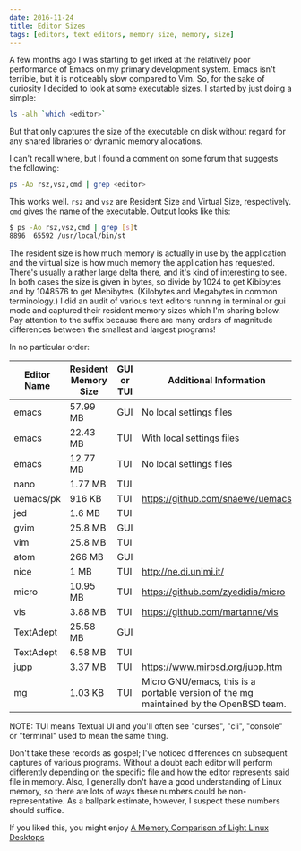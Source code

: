 ```yaml
---
date: 2016-11-24
title: Editor Sizes
tags: [editors, text editors, memory size, memory, size]
---
```


A few months ago I was starting to get irked at the relatively poor performance of Emacs on my primary development system.
Emacs isn't terrible, but it is noticeably slow compared to Vim. So, for the sake of curiosity I decided to look at some executable sizes.
I started by just doing a simple:
```Bash
ls -alh `which <editor>`
```
But that only captures the size of the executable on disk without regard for any shared libraries or dynamic memory allocations.

I can't recall where, but I found a comment on some forum that suggests the following:
```Bash
ps -Ao rsz,vsz,cmd | grep <editor>
```
This works well.  `rsz` and `vsz` are Resident Size and Virtual Size, respectively.  `cmd` gives the name of the executable.
Output looks like this:
```Bash
$ ps -Ao rsz,vsz,cmd | grep [s]t
8896  65592 /usr/local/bin/st
```
The resident size is how much memory is actually in use by the application and the virtual size is how much memory the application has requested.
There's usually a rather large delta there, and it's kind of interesting to see.  In both cases the size is given in bytes, so divide by 1024 to get Kibibytes and by 1048576 to get Mebibytes. (Kilobytes and Megabytes in common terminology.)
I did an audit of various text editors running in terminal or gui mode and captured their resident memory sizes which I'm sharing below.
Pay attention to the suffix because there are many orders of magnitude differences between the smallest and largest programs!

In no particular order:

|Editor Name|Resident Memory Size|GUI or TUI|Additional Information|
|-----------|--------------------|----------|----------------------|
|emacs|57.99 MB|GUI|No local settings files|
|emacs|22.43 MB|TUI|With local settings files|
|emacs|12.77 MB|TUI|No local settings files|
|nano|1.77 MB|TUI||
|uemacs/pk|916 KB|TUI|https://github.com/snaewe/uemacs|
|jed|1.6 MB|TUI||
|gvim|25.8 MB|GUI||
|vim|25.8 MB|TUI||
|atom|266 MB|GUI||
|nice|1 MB|TUI|http://ne.di.unimi.it/|
|micro|10.95 MB|TUI|https://github.com/zyedidia/micro|
|vis|3.88 MB|TUI|https://github.com/martanne/vis|
|TextAdept|25.58 MB|GUI||
|TextAdept|6.58 MB|TUI||
|jupp|3.37 MB|TUI|https://www.mirbsd.org/jupp.htm|
|mg|1.03 KB|TUI|Micro GNU/emacs, this is a portable version of the mg maintained by the OpenBSD team.|

NOTE: TUI means Textual UI and you'll often see "curses", "cli", "console" or "terminal" used to mean the same thing.

Don't take these records as gospel; I've noticed differences on subsequent captures of various programs.  Without a doubt each editor will perform differently depending on the specific file and how the editor represents said file in memory.  Also, I generally don't have a good understanding of Linux memory, so there are lots of ways these numbers could be non-representative.  As a ballpark estimate, however, I suspect these numbers should suffice. 

If you liked this, you might enjoy [A Memory Comparison of Light Linux Desktops](https://l3net.wordpress.com/2013/03/17/a-memory-comparison-of-light-linux-desktops/)
